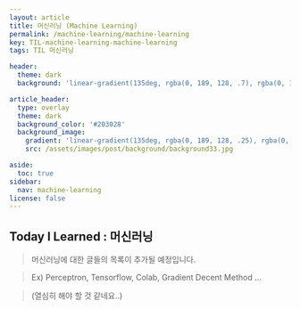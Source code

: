 ```yaml
---
layout: article
title: 머신러닝 (Machine Learning)
permalink: /machine-learning/machine-learning
key: TIL-machine-learning-machine-learning
tags: TIL 머신러닝

header:
  theme: dark
  background: 'linear-gradient(135deg, rgba(0, 189, 128, .7), rgba(0, 128, 255, .8))'

article_header:
  type: overlay
  theme: dark
  background_color: '#203028'
  background_image:
    gradient: 'linear-gradient(135deg, rgba(0, 189, 128, .25), rgba(0, 128, 255, .3))'
    src: /assets/images/post/background/background33.jpg

aside:
  toc: true
sidebar:
  nav: machine-learning
license: false
---
```


## Today I Learned : 머신러닝
<!--more-->

> 머신러닝에 대한 글들의 목록이 추가될 예정입니다.

> Ex) Perceptron, Tensorflow, Colab, Gradient Decent Method ...

> (열심히 해야 할 것 같네요..)
